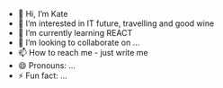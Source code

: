 - 👋 Hi, I’m Kate
- 👀 I’m interested in IT future, travelling and good wine
- 🌱 I’m currently learning REACT
- 💞️ I’m looking to collaborate on ...
- 📫 How to reach me - just write me
- 😄 Pronouns: ...
- ⚡ Fun fact: ...

<!---
KateKhukhka/KateKhukhka is a ✨ special ✨ repository because its `README.md` (this file) appears on your GitHub profile.
You can click the Preview link to take a look at your changes.
--->
